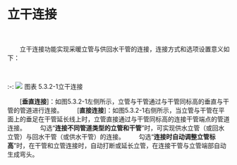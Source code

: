 # 立干连接
<br/>


&emsp;&emsp;立干连接功能实现采暖立管与供回水干管的连接，连接方式和选项设置意义如下：

<br/>

:-: ![](images/182.png)
图表 5.3.2-1立干连接
<br/>

&emsp;&emsp;[**垂直连接**]：如图5.3.2-1左侧所示，立管与干管通过与干管同标高的垂直与干管的管道进行连接。
&emsp;&emsp;[**直接连接**]：如图5.3.2-1右侧所示，当立管与干管在平面上的垂足在干管延长线上时，立管直接通过与干管同标高的连接干管端点的管道连接。
&emsp;&emsp;勾选“**连接不同管道类型的立管和干管**”时，可实现供水立管（或回水立管）与回水干管（或供水干管）的连接。
&emsp;&emsp;勾选“**连接时自动调整立管标高**”时，在干管和立管连接时，自动打断或延长立管，在连接干管与立管端部自动生成弯头。
